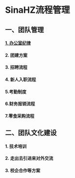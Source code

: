 # SinaHZ流程管理
## 一、团队管理
#### [ 1. 办公室纪律](https://github.com/zzpt/SinaHZ/blob/master/teamManage/%E5%8A%9E%E5%85%AC%E5%AE%A4%E7%BA%AA%E5%BE%8B.md)
#### 2. 团建方案
#### 3. 招聘流程
#### 4. 新人入职流程
#### 5.考勤制度
#### 6.财务报销流程
#### 7.零食采购流程
## 二、团队文化建设
#### 1. 技术培训
#### 2. 走出去引进来对外交流
#### 3. 校企合作等方案
